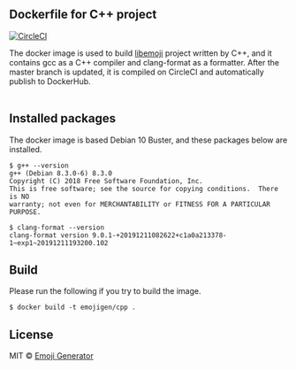 ## Dockerfile for C++ project
[![CircleCI](https://circleci.com/gh/emoji-gen/docker-cpp/tree/master.svg?style=shield)](https://circleci.com/gh/emoji-gen/docker-cpp/tree/master)

The docker image is used to build [libemoji](https://github.com/emoji-gen/libemoji) project written by C++,
and it contains gcc as a C++ compiler and clang-format as a formatter.
After the master branch is updated, it is compiled on CircleCI and automatically publish to DockerHub.
<br>
<br>

## Installed packages
The docker image is based Debian 10 Buster, and these packages below are installed.

```
$ g++ --version
g++ (Debian 8.3.0-6) 8.3.0
Copyright (C) 2018 Free Software Foundation, Inc.
This is free software; see the source for copying conditions.  There is NO
warranty; not even for MERCHANTABILITY or FITNESS FOR A PARTICULAR PURPOSE.

$ clang-format --version
clang-format version 9.0.1-+20191211082622+c1a0a213378-1~exp1~20191211193200.102
```

## Build
Please run the following if you try to build the image.

```
$ docker build -t emojigen/cpp .
```

## License
MIT &copy; [Emoji Generator](https://emoji-gen.ninja/)
